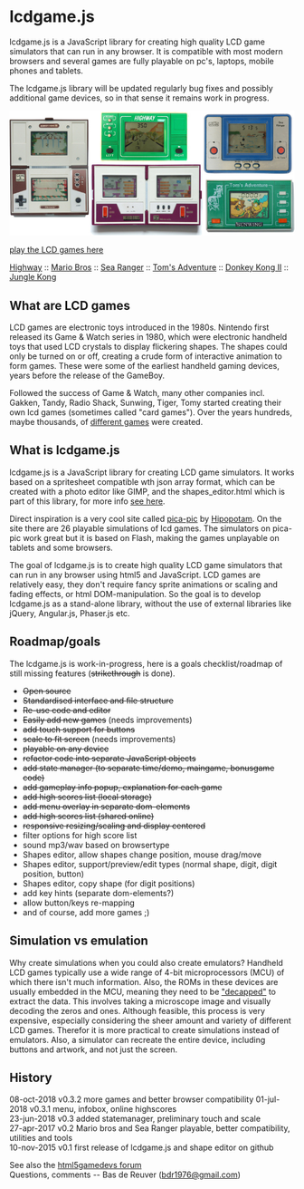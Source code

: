 lcdgame.js
==========
lcdgame.js is a JavaScript library for creating high quality LCD game
simulators that can run in any browser. It is compatible with most modern
browsers and several games are fully playable on pc's, laptops, mobile phones
and tablets.

The lcdgame.js library will be updated regularly bug fixes and possibly
additional game devices, so in that sense it remains work in progress.

![preview screenshot](/lcdgamejs_preview.jpg?raw=true "preview")

[play the LCD games here](http://bdrgames.nl/lcdgames/)  

[Highway](http://bdrgames.nl/lcdgames/highway) :: 
[Mario Bros](http://bdrgames.nl/lcdgames/mariobros) :: 
[Sea Ranger](http://bdrgames.nl/lcdgames/searanger/) :: 
[Tom's Adventure](http://bdrgames.nl/lcdgames/tomsadventure/) :: 
[Donkey Kong II](http://bdrgames.nl/lcdgames/donkeykong2/) :: 
[Jungle Kong](http://bdrgames.nl/lcdgames/junglekong/)

What are LCD games
------------------
LCD games are electronic toys introduced in the 1980s. Nintendo first released
its Game & Watch series in 1980, which were electronic handheld toys that used
LCD crystals to display flickering shapes. The shapes could only be turned on
or off, creating a crude form of interactive animation to form games. These
were some of the earliest handheld gaming devices, years before the release of
the GameBoy.

Followed the success of Game & Watch, many other companies incl. Gakken,
Tandy, Radio Shack, Sunwing, Tiger, Tomy started creating their own lcd games
(sometimes called "card games"). Over the years hundreds, maybe thousands, of
[different games](http://handheldempire.com/games.jsp) were created.

What is lcdgame.js
------------------
lcdgame.js is a JavaScript library for creating LCD game simulators. It works 
based on a spritesheet compatible wth json array format, which can be created with a photo editor like GIMP, and the 
shapes_editor.html which is part of this library, for more info [see here](/utils/).

Direct inspiration is a very cool site called 
[pica-pic](http://www.pica-pic.com/) by 
[Hipopotam](http://www.hipopotamstudio.pl/). On the site there are 26 playable 
simulations of lcd games. The simulators on pica-pic work great but it is based 
on Flash, making the games unplayable on tablets and some browsers. 

The goal of lcdgame.js is to create high quality LCD game simulators that can 
run in any browser using html5 and JavaScript. LCD games are relatively easy, 
they don't require fancy sprite animations or scaling and fading effects, or 
html DOM-manipulation. So the goal is to develop lcdgame.js as a stand-alone 
library, without the use of external libraries like jQuery, Angular.js, 
Phaser.js etc. 
 
Roadmap/goals
-------------
The lcdgame.js is work-in-progress, here is a goals checklist/roadmap of
still missing features (~~strikethrough~~ is done).

* ~~Open source~~
* ~~Standardised interface and file structure~~
* ~~Re-use code and editor~~
* ~~Easily add new games~~ (needs improvements)
* ~~add touch support for buttons~~
* ~~scale to fit screen~~ (needs improvements)
* ~~playable on any device~~
* ~~refactor code into separate JavaScript objects~~
* ~~add state manager (to separate time/demo, maingame, bonusgame code)~~
* ~~add gameplay info popup, explanation for each game~~
* ~~add high scores list (local storage)~~
* ~~add menu overlay in separate dom-elements~~
* ~~add high scores list (shared online)~~
* ~~responsive resizing/scaling and display centered~~
* filter options for high score list
* sound mp3/wav based on browsertype
* Shapes editor, allow shapes change position, mouse drag/move
* Shapes editor, support/preview/edit types (normal shape, digit, digit position, button)
* Shapes editor, copy shape (for digit positions)
* add key hints (separate dom-elements?)
* allow button/keys re-mapping
* and of course, add more games ;)

Simulation vs emulation
-----------------------
Why create simulations when you could also create emulators? Handheld LCD games
typically use a wide range of 4-bit microprocessors (MCU) of which there isn't
much information. Also, the ROMs in these devices are usually embedded in the
MCU, meaning they need to be
["decapped"](https://arstechnica.com/gaming/2017/07/mame-devs-are-cracking-open-arcade-chips-to-get-around-drm/)
to extract the data. This involves taking a microscope image and visually
decoding the zeros and ones. Although feasible, this process is very expensive,
especially considering the sheer amount and variety of different LCD games.
Therefor it is more practical to create simulations instead of emulators.
Also, a simulator can recreate the entire device, including buttons and
artwork, and not just the screen.

History
-------
08-oct-2018 v0.3.2 more games and better browser compatibility
01-jul-2018 v0.3.1 menu, infobox, online highscores   
23-jun-2018 v0.3 added statemanager, preliminary touch and scale   
27-apr-2017 v0.2 Mario bros and Sea Ranger playable, better compatibility, utilities and tools   
10-nov-2015 v0.1 first release of lcdgame.js and shape editor on github

See also the [html5gamedevs forum](http://www.html5gamedevs.com/topic/8204-lcd-game-simulator-engine-using-html5js/)  
Questions, comments -- Bas de Reuver (bdr1976@gmail.com)
